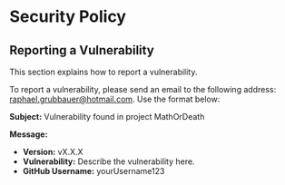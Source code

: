 # Security Policy

## Reporting a Vulnerability

This section explains how to report a vulnerability.

To report a vulnerability, please send an email to the following address:
[raphael.grubbauer@hotmail.com](mailto:raphael.grubbauer@hotmail.com). Use the
format below:

**Subject:** Vulnerability found in project MathOrDeath

**Message:**

- **Version:** vX.X.X  
- **Vulnerability:** Describe the vulnerability here.  
- **GitHub Username:** yourUsername123
